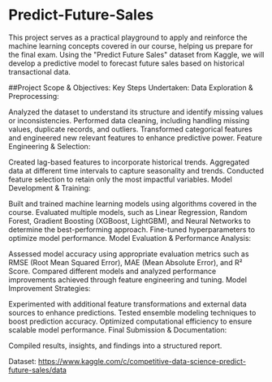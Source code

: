 # Predict-Future-Sales
This project serves as a practical playground to apply and reinforce the machine learning concepts covered in our course, helping us prepare for the final exam. Using the "Predict Future Sales" dataset from Kaggle, we will develop a predictive model to forecast future sales based on historical transactional data.


##Project Scope & Objectives:
Key Steps Undertaken:
Data Exploration & Preprocessing:

Analyzed the dataset to understand its structure and identify missing values or inconsistencies.
Performed data cleaning, including handling missing values, duplicate records, and outliers.
Transformed categorical features and engineered new relevant features to enhance predictive power.
Feature Engineering & Selection:

Created lag-based features to incorporate historical trends.
Aggregated data at different time intervals to capture seasonality and trends.
Conducted feature selection to retain only the most impactful variables.
Model Development & Training:

Built and trained machine learning models using algorithms covered in the course.
Evaluated multiple models, such as Linear Regression, Random Forest, Gradient Boosting (XGBoost, LightGBM), and Neural Networks to determine the best-performing approach.
Fine-tuned hyperparameters to optimize model performance.
Model Evaluation & Performance Analysis:

Assessed model accuracy using appropriate evaluation metrics such as RMSE (Root Mean Squared Error), MAE (Mean Absolute Error), and R² Score.
Compared different models and analyzed performance improvements achieved through feature engineering and tuning.
Model Improvement Strategies:

Experimented with additional feature transformations and external data sources to enhance predictions.
Tested ensemble modeling techniques to boost prediction accuracy.
Optimized computational efficiency to ensure scalable model performance.
Final Submission & Documentation:

Compiled results, insights, and findings into a structured report.


Dataset: https://www.kaggle.com/c/competitive-data-science-predict-future-sales/data
